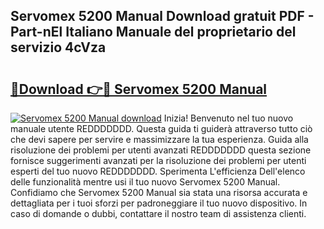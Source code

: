 ## Servomex 5200 Manual Download gratuit PDF - Part-nEl Italiano Manuale del proprietario del servizio 4cVza

# <h2><a href="http://dfdmhz.blite.top/?on=Servomex+5200+Manual">🔗Download 👉🔴 Servomex 5200 Manual</a></h2>

[![Servomex 5200 Manual download](https://i.imgur.com/lujVjoI.png)](http://dfdmhz.blite.top/?on=Servomex+5200+Manual)
Inizia! Benvenuto nel tuo nuovo manuale utente REDDDDDDD. Questa guida ti guiderà attraverso tutto ciò che devi sapere per servire e massimizzare la tua esperienza. Guida alla risoluzione dei problemi per utenti avanzati REDDDDDDD questa sezione fornisce suggerimenti avanzati per la risoluzione dei problemi per utenti esperti del tuo nuovo REDDDDDDD. Sperimenta L'efficienza Dell'elenco delle funzionalità mentre usi il tuo nuovo Servomex 5200 Manual. Confidiamo che Servomex 5200 Manual sia stata una risorsa accurata e dettagliata per i tuoi sforzi per padroneggiare il tuo nuovo dispositivo. In caso di domande o dubbi, contattare il nostro team di assistenza clienti.
